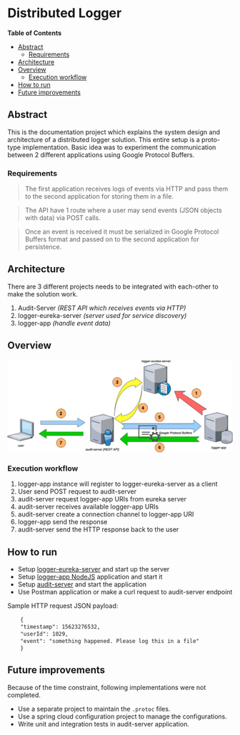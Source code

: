 # Distributed Logger

<!-- START doctoc generated TOC please keep comment here to allow auto update -->
<!-- DON'T EDIT THIS SECTION, INSTEAD RE-RUN doctoc TO UPDATE -->
**Table of Contents**

- [Abstract](#abstract)
  - [Requirements](#requirements)
- [Architecture](#architecture)
- [Overview](#overview)
  - [Execution workflow](#execution-workflow)
- [How to run](#how-to-run)
- [Future improvements](#future-improvements)

<!-- END doctoc generated TOC please keep comment here to allow auto update -->

## Abstract
This is the documentation project which explains the system design and architecture of 
a distributed logger solution. This entire setup is a proto-type implementation. Basic idea 
was to experiment the communication between 2 different applications using Google Protocol 
Buffers.

### Requirements
>The first application receives logs of events via HTTP and pass them to the second application 
for storing them in a file.  

>The API have 1 route where a user may send events (JSON objects with data) via POST calls.

>Once an event is received it must be serialized in Google Protocol Buffers format and passed 
>on to the second application for persistence.

## Architecture
There are 3 different projects needs to be integrated with each-other to make the solution work.

1) Audit-Server _(REST API which receives events via HTTP)_
2) logger-eureka-server _(server used for service discovery)_
3) logger-app _(handle event data)_

## Overview

![overview](resources/overview.jpg?raw=true "Overview")

### Execution workflow
1) logger-app instance will register to logger-eureka-server as a client
2) User send POST request to audit-server
3) audit-server request logger-app URIs from eureka server
4) audit-server receives available logger-app URIs
5) audit-server create a connection channel to logger-app URI
6) logger-app send the response
7) audit-server send the HTTP response back to the user

## How to run

- Setup [logger-eureka-server](https://github.com/JudeNiroshan/logger-eureka-server) and start up the server
- Setup [logger-app NodeJS](https://github.com/JudeNiroshan/logger-app) application and start it
- Setup [audit-server](https://github.com/JudeNiroshan/audit-server) and start the application
- Use Postman application or make a curl request to audit-server endpoint

Sample HTTP request JSON payload:
```
    {
	"timestamp": 15623276532,
	"userId": 1029,
	"event": "something happened. Please log this in a file"
    }
```

## Future improvements

Because of the time constraint, following implementations were not completed.  

- Use a separate project to maintain the `.protoc` files. 
- Use a spring cloud configuration project to manage the configurations.
- Write unit and integration tests in audit-server application.

